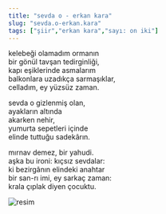 ```yaml
---
title: "sevda o - erkan kara"
slug: "sevda.o-erkan.kara"
tags: ["şiir","erkan kara","sayı: on iki"]
---
```

kelebeği olamadım ormanın    
bir gönül tavşan tedirginliği,  
kapı eşiklerinde asmalarım  
balkonlara uzadıkça sarmaşıklar,  
celladım, ey yüzsüz zaman.

sevda o gizlenmiş olan,  
ayakların altında  
akarken nehir,  
yumurta sepetleri içinde  
elinde tuttuğu sadekârın.

mırnav demez, bir yahudi.  
aşka bu ironi: kıçsız sevdalar:  
ki bezirgânın elindeki anahtar  
bir san-rı imi, ey sarkaç zaman:  
krala çıplak diyen çocuktu.


![resim](/img/ky12_16.jpg)